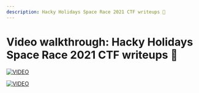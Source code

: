 ```yaml
---
description: Hacky Holidays Space Race 2021 CTF writeups 💜
---
```


# Video walkthrough: Hacky Holidays Space Race 2021 CTF writeups 💜

[![VIDEO](https://img.youtube.com/vi/hY446_xs-DE/0.jpg)](https://youtu.be/hY446_xs-DE "Hacky Holidays Space Race 2021 Phase 1")

[![VIDEO](https://img.youtube.com/vi/u1Sh5TZN5Ug/0.jpg)](https://youtu.be/u1Sh5TZN5Ug "Hacky Holidays Space Race 2021 Phase 2")
